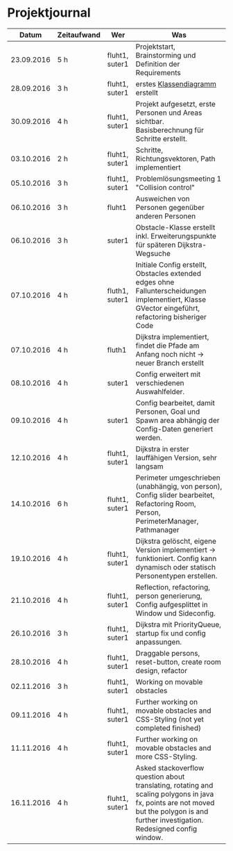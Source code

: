 # Projektjournal

Datum | Zeitaufwand | Wer | Was
--- | --- | --- | ---
23.09.2016 | 5 h | fluht1, suter1 | Projektstart, Brainstorming und Definition der Requirements
28.09.2016 | 3 h | fluht1, suter1 | erstes [Klassendiagramm](./doc/class-diagram_pedestriansimulation.svg) erstellt
30.09.2016 | 4 h | fluht1, suter1 | Projekt aufgesetzt, erste Personen und Areas sichtbar. Basisberechnung für Schritte erstellt.
03.10.2016 | 2 h | fluht1, suter1 | Schritte, Richtungsvektoren, Path implementiert
05.10.2016 | 3 h | fluht1, suter1 | Problemlösungsmeeting 1 "Collision control"
06.10.2016 | 3 h | fluht1 | Ausweichen von Personen gegenüber anderen Personen
06.10.2016 | 3 h | suter1 | Obstacle-Klasse erstellt inkl. Erweiterungspunkte für späteren Dijkstra-Wegsuche
07.10.2016 | 4 h | fluth1, suter1 | Initiale Config erstellt, Obstacles extended edges ohne Fallunterscheidungen implementiert, Klasse GVector eingeführt, refactoring bisheriger Code
07.10.2016 | 4 h | fluth1 | Dijkstra implementiert, findet die Pfade am Anfang noch nicht -> neuer Branch erstellt
08.10.2016 | 4 h | suter1 | Config erweitert mit verschiedenen Auswahlfelder.
09.10.2016 | 4 h | suter1 | Config bearbeitet, damit Personen, Goal und Spawn area abhängig der Config-Daten generiert werden.
12.10.2016 | 4 h | fluht1, suter1 | Dijkstra in erster lauffähigen Version, sehr langsam
14.10.2016 | 6 h | fluht1, suter1 | Perimeter umgeschrieben (unabhängig, von person), Config slider bearbeitet, Refactoring Room, Person, PerimeterManager, Pathmanager
19.10.2016 | 4 h | fluht1, suter1 | Dijkstra gelöscht, eigene Version implementiert -> funktioniert. Config kann dynamisch oder statisch Personentypen erstellen.
21.10.2016 | 4 h | fluht1, suter1 | Reflection, refactoring, person generierung, Config aufgesplittet in Window und Sideconfig.
26.10.2016 | 3 h | fluht1, suter1 | Dijkstra mit PriorityQueue, startup fix und config anpassungen.
28.10.2016 | 4 h | fluht1, suter1 | Draggable persons, reset-button, create room design, refactor
02.11.2016 | 3 h | fluht1, suter1 | Working on movable obstacles
09.11.2016 | 4 h | fluht1, suter1 | Further working on movable obstacles and CSS-Styling (not yet completed finished)
11.11.2016 | 4 h | fluht1, suter1 | Further working on movable obstacles and more CSS-Styling.
16.11.2016 | 4 h | fluht1, suter1 | Asked stackoverflow question about translating, rotating and scaling polygons in java fx, points are not moved but the polygon is and further investigation. Redesigned config window.